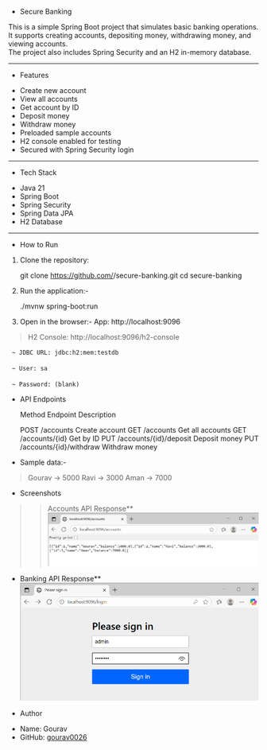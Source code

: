 * Secure Banking

This is a simple Spring Boot project that simulates basic banking operations.  
It supports creating accounts, depositing money, withdrawing money, and viewing accounts.  
The project also includes Spring Security and an H2 in-memory database.

---

* Features
- Create new account
- View all accounts
- Get account by ID
- Deposit money
- Withdraw money
- Preloaded sample accounts
- H2 console enabled for testing
- Secured with Spring Security login

---

* Tech Stack
- Java 21
- Spring Boot
- Spring Security
- Spring Data JPA
- H2 Database

---

* How to Run
1. Clone the repository:
   
   git clone https://github.com/<your-username>/secure-banking.git
   cd secure-banking
   
2. Run the application:-
   
   ./mvnw spring-boot:run

3. Open in the browser:-
App: http://localhost:9096

> H2 Console: http://localhost:9096/h2-console

     ~ JDBC URL: jdbc:h2:mem:testdb

     ~ User: sa

     ~ Password: (blank)

* API Endpoints

  Method	Endpoint	Description

   POST	/accounts	Create account
   GET	/accounts	Get all accounts
   GET	/accounts/{id}	Get by ID
   PUT	/accounts/{id}/deposit	Deposit money
   PUT	/accounts/{id}/withdraw	Withdraw money

* Sample data:-

> Gourav -> 5000
> Ravi   -> 3000
> Aman   -> 7000

* Screenshots

>>Accounts API Response**  
![Accounts Screenshot](README/accounts.png)

* Banking API Response**  
![Banking Screenshot](README/Secure-Banking.png)  

* Author
- Name: Gourav
- GitHub: [gourav0026](https://github.com/gourav0026)  
